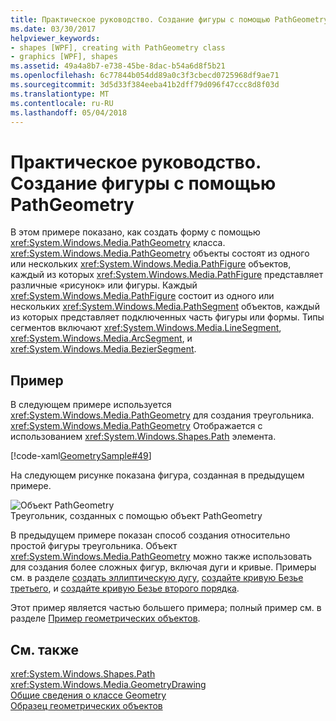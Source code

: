 ```yaml
---
title: Практическое руководство. Создание фигуры с помощью PathGeometry
ms.date: 03/30/2017
helpviewer_keywords:
- shapes [WPF], creating with PathGeometry class
- graphics [WPF], shapes
ms.assetid: 49a4a8b7-e738-45be-8dac-b54a6d8f5b21
ms.openlocfilehash: 6c77844b054dd89a0c3f3cbecd0725968df9ae71
ms.sourcegitcommit: 3d5d33f384eeba41b2dff79d096f47ccc8d8f03d
ms.translationtype: MT
ms.contentlocale: ru-RU
ms.lasthandoff: 05/04/2018
---
```

# <a name="how-to-create-a-shape-by-using-a-pathgeometry"></a>Практическое руководство. Создание фигуры с помощью PathGeometry
В этом примере показано, как создать форму с помощью <xref:System.Windows.Media.PathGeometry> класса. <xref:System.Windows.Media.PathGeometry> объекты состоят из одного или нескольких <xref:System.Windows.Media.PathFigure> объектов, каждый из которых <xref:System.Windows.Media.PathFigure> представляет различные «рисунок» или фигуры. Каждый <xref:System.Windows.Media.PathFigure> состоит из одного или нескольких <xref:System.Windows.Media.PathSegment> объектов, каждый из которых представляет подключенных часть фигуры или формы. Типы сегментов включают <xref:System.Windows.Media.LineSegment>, <xref:System.Windows.Media.ArcSegment>, и <xref:System.Windows.Media.BezierSegment>.  
  
## <a name="example"></a>Пример  
 В следующем примере используется <xref:System.Windows.Media.PathGeometry> для создания треугольника. <xref:System.Windows.Media.PathGeometry> Отображается с использованием <xref:System.Windows.Shapes.Path> элемента.  
  
 [!code-xaml[GeometrySample#49](../../../../samples/snippets/csharp/VS_Snippets_Wpf/GeometrySample/CS/pathgeometryexample.xaml#49)]  
  
 На следующем рисунке показана фигура, созданная в предыдущем примере.  
  
 ![Объект PathGeometry](../../../../docs/framework/wpf/graphics-multimedia/media/wcpsdk-graphicsmm-pathgeometry-triangle.gif "wcpsdk_graphicsmm_pathgeometry_triangle")  
Треугольник, созданных с помощью объект PathGeometry  
  
 В предыдущем примере показан способ создания относительно простой фигуры треугольника. Объект <xref:System.Windows.Media.PathGeometry> можно также использовать для создания более сложных фигур, включая дуги и кривые. Примеры см. в разделе [создать эллиптическую дугу](../../../../docs/framework/wpf/graphics-multimedia/how-to-create-an-elliptical-arc.md), [создайте кривую Безье третьего](../../../../docs/framework/wpf/graphics-multimedia/how-to-create-a-cubic-bezier-curve.md), и [создайте кривую Безье второго порядка](../../../../docs/framework/wpf/graphics-multimedia/how-to-create-a-quadratic-bezier-curve.md).  
  
 Этот пример является частью большего примера; полный пример см. в разделе [Пример геометрических объектов](http://go.microsoft.com/fwlink/?LinkID=159989).  
  
## <a name="see-also"></a>См. также  
 <xref:System.Windows.Shapes.Path>  
 <xref:System.Windows.Media.GeometryDrawing>  
 [Общие сведения о классе Geometry](../../../../docs/framework/wpf/graphics-multimedia/geometry-overview.md)  
 [Образец геометрических объектов](http://go.microsoft.com/fwlink/?LinkID=159989)
